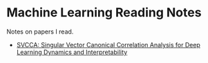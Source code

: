 # Machine Learning Reading Notes

Notes on papers I read.

- [SVCCA: Singular Vector Canonical Correlation Analysis for Deep Learning Dynamics and Interpretability](github.com/sakishinoda/ml-reading-notes/svcca.md)
